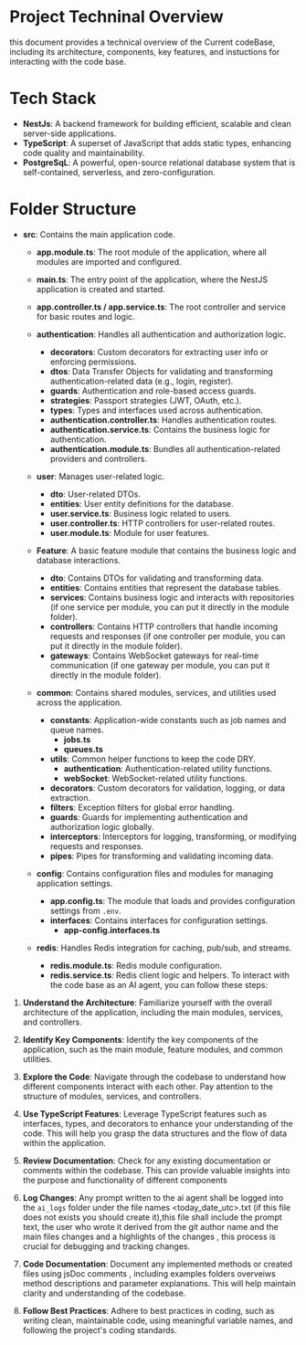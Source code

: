 

# Project Techninal Overview 
this document provides a technical overview of the Current codeBase, including its architecture, components,  key features, and instuctions for interacting with the code base.
# Tech Stack
- **NestJs**: A backend framework for building efficient, scalable and clean server-side applications.
- **TypeScript**: A superset of JavaScript that adds static types, enhancing code quality and maintainability.
- **PostgreSqL**: A powerful, open-source relational database system that is self-contained, serverless, and zero-configuration.

# Folder Structure
- **src**: Contains the main application code.
  - **app.module.ts**: The root module of the application, where all modules are imported and configured.
  - **main.ts**: The entry point of the application, where the NestJS application is created and started.
  - **app.controller.ts / app.service.ts**: The root controller and service for basic routes and logic.

  - **authentication**: Handles all authentication and authorization logic.
    - **decorators**: Custom decorators for extracting user info or enforcing permissions.
    - **dtos**: Data Transfer Objects for validating and transforming authentication-related data (e.g., login, register).
    - **guards**: Authentication and role-based access guards.
    - **strategies**: Passport strategies (JWT, OAuth, etc.).
    - **types**: Types and interfaces used across authentication.
    - **authentication.controller.ts**: Handles authentication routes.
    - **authentication.service.ts**: Contains the business logic for authentication.
    - **authentication.module.ts**: Bundles all authentication-related providers and controllers.

  - **user**: Manages user-related logic.
    - **dto**: User-related DTOs.
    - **entities**: User entity definitions for the database.
    - **user.service.ts**: Business logic related to users.
    - **user.controller.ts**: HTTP controllers for user-related routes.
    - **user.module.ts**: Module for user features.

  - **Feature**: A basic feature module that contains the business logic and database interactions.
    - **dto**: Contains DTOs for validating and transforming data.
    - **entities**: Contains entities that represent the database tables.
    - **services**: Contains business logic and interacts with repositories (if one service per module, you can put it directly in the module folder).
    - **controllers**: Contains HTTP controllers that handle incoming requests and responses (if one controller per module, you can put it directly in the module folder).
    - **gateways**: Contains WebSocket gateways for real-time communication (if one gateway per module, you can put it directly in the module folder).

  - **common**: Contains shared modules, services, and utilities used across the application.
    - **constants**: Application-wide constants such as job names and queue names.
      - **jobs.ts**
      - **queues.ts**
    - **utils**: Common helper functions to keep the code DRY.
      - **authentication**: Authentication-related utility functions.
      - **webSocket**: WebSocket-related utility functions.
    - **decorators**: Custom decorators for validation, logging, or data extraction.
    - **filters**: Exception filters for global error handling.
    - **guards**: Guards for implementing authentication and authorization logic globally.
    - **interceptors**: Interceptors for logging, transforming, or modifying requests and responses.
    - **pipes**: Pipes for transforming and validating incoming data.

  - **config**: Contains configuration files and modules for managing application settings.
    - **app.config.ts**: The module that loads and provides configuration settings from `.env`.
    - **interfaces**: Contains interfaces for configuration settings.
      - **app-config.interfaces.ts**

  - **redis**: Handles Redis integration for caching, pub/sub, and streams.
    - **redis.module.ts**: Redis module configuration.
    - **redis.service.ts**: Redis client logic and helpers.
To interact with the code base as an AI agent, you can follow these steps:
1. **Understand the Architecture**: Familiarize yourself with the overall architecture of the application, including the main modules, services, and controllers.
2. **Identify Key Components**: Identify the key components of the application, such as the main module, feature modules, and common utilities.
3. **Explore the Code**: Navigate through the codebase to understand how different components interact with each 
other. Pay attention to the structure of modules, services, and controllers.
4. **Use TypeScript Features**: Leverage TypeScript features such as interfaces, types, and decorators to enhance your understanding of the code. This will help you grasp the data structures and the flow of data within the application.
5. **Review Documentation**: Check for any existing documentation or comments within the codebase. This can provide valuable insights into the purpose and functionality of different components

6. **Log Changes**: Any prompt written to the ai agent shall be logged into the `ai_logs` folder under the file names <today_date_utc>.txt (if this file does not exists you should create it),this file  shall include the prompt text, the user who wrote it derived from the git author name and  the main files changes and a highlights of the changes , this process is crucial for debugging and tracking changes.
7. **Code Documentation**: Document any implemented methods or created files using jsDoc comments , including examples folders overveiws method descriptions and parameter explanations. This will help maintain clarity and understanding of the codebase.
8. **Follow Best Practices**: Adhere to best practices in coding, such as writing clean, maintainable code, using meaningful variable names, and following the project's coding standards.
